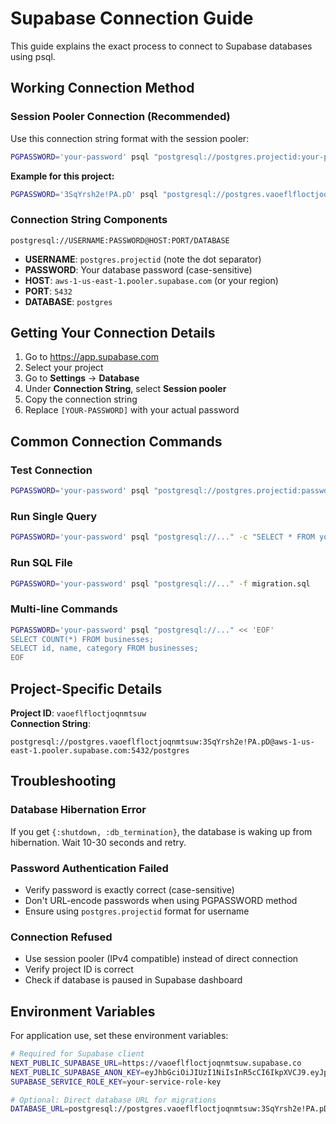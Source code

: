# Supabase Connection Guide

This guide explains the exact process to connect to Supabase databases using psql.

## Working Connection Method

### Session Pooler Connection (Recommended)

Use this connection string format with the session pooler:

```bash
PGPASSWORD='your-password' psql "postgresql://postgres.projectid:your-password@aws-0-us-east-2.pooler.supabase.com:5432/postgres"
```

**Example for this project:**
```bash
PGPASSWORD='3SqYrsh2e!PA.pD' psql "postgresql://postgres.vaoeflfloctjoqnmtsuw:3SqYrsh2e!PA.pD@aws-1-us-east-1.pooler.supabase.com:5432/postgres"
```

### Connection String Components

```
postgresql://USERNAME:PASSWORD@HOST:PORT/DATABASE
```

- **USERNAME**: `postgres.projectid` (note the dot separator)
- **PASSWORD**: Your database password (case-sensitive)
- **HOST**: `aws-1-us-east-1.pooler.supabase.com` (or your region)
- **PORT**: `5432`
- **DATABASE**: `postgres`

## Getting Your Connection Details

1. Go to https://app.supabase.com
2. Select your project
3. Go to **Settings** → **Database**  
4. Under **Connection String**, select **Session pooler**
5. Copy the connection string
6. Replace `[YOUR-PASSWORD]` with your actual password

## Common Connection Commands

### Test Connection
```bash
PGPASSWORD='your-password' psql "postgresql://postgres.projectid:password@aws-1-region.pooler.supabase.com:5432/postgres" -c "SELECT 1;"
```

### Run Single Query
```bash
PGPASSWORD='your-password' psql "postgresql://..." -c "SELECT * FROM your_table;"
```

### Run SQL File
```bash
PGPASSWORD='your-password' psql "postgresql://..." -f migration.sql
```

### Multi-line Commands
```bash
PGPASSWORD='your-password' psql "postgresql://..." << 'EOF'
SELECT COUNT(*) FROM businesses;
SELECT id, name, category FROM businesses;
EOF
```

## Project-Specific Details

**Project ID**: `vaoeflfloctjoqnmtsuw`  
**Connection String**: 
```
postgresql://postgres.vaoeflfloctjoqnmtsuw:3SqYrsh2e!PA.pD@aws-1-us-east-1.pooler.supabase.com:5432/postgres
```

## Troubleshooting

### Database Hibernation Error
If you get `{:shutdown, :db_termination}`, the database is waking up from hibernation. Wait 10-30 seconds and retry.

### Password Authentication Failed
- Verify password is exactly correct (case-sensitive)
- Don't URL-encode passwords when using PGPASSWORD method
- Ensure using `postgres.projectid` format for username

### Connection Refused
- Use session pooler (IPv4 compatible) instead of direct connection
- Verify project ID is correct
- Check if database is paused in Supabase dashboard

## Environment Variables

For application use, set these environment variables:

```bash
# Required for Supabase client
NEXT_PUBLIC_SUPABASE_URL=https://vaoeflfloctjoqnmtsuw.supabase.co
NEXT_PUBLIC_SUPABASE_ANON_KEY=eyJhbGciOiJIUzI1NiIsInR5cCI6IkpXVCJ9.eyJpc3MiOiJzdXBhYmFzZSIsInJlZiI6InZhb2VmbGZsb2N0am9xbm10c3V3Iiwicm9sZSI6ImFub24iLCJpYXQiOjE3NTY4NTQxODcsImV4cCI6MjA3MjQzMDE4N30.DGJiihEFs8gR9II4935BWNX7eL3cUJOcm_VOZ81k2pk
SUPABASE_SERVICE_ROLE_KEY=your-service-role-key

# Optional: Direct database URL for migrations
DATABASE_URL=postgresql://postgres.vaoeflfloctjoqnmtsuw:3SqYrsh2e!PA.pD@aws-1-us-east-1.pooler.supabase.com:5432/postgres
```